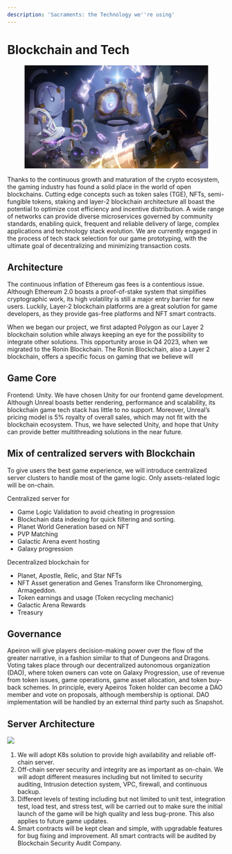 ```yaml
---
description: 'Sacraments: the Technology we''re using'
---
```


# Blockchain and Tech

<figure><img src="../../.gitbook/assets/image (22).png" alt=""><figcaption></figcaption></figure>

Thanks to the continuous growth and maturation of the crypto ecosystem, the gaming industry has found a solid place in the world of open blockchains. Cutting edge concepts such as token sales (TGE), NFTs, semi-fungible tokens, staking and layer-2 blockchain architecture all boast the potential to optimize cost efficiency and incentive distribution. A wide range of networks can provide diverse microservices governed by community standards, enabling quick, frequent and reliable delivery of large, complex applications and technology stack evolution. We are currently engaged in the process of tech stack selection for our game prototyping, with the ultimate goal of decentralizing and minimizing transaction costs.

## Architecture&#x20;

The continuous inflation of Ethereum gas fees is a contentious issue. Although Ethereum 2.0 boasts a proof-of-stake system that simplifies cryptographic work, its high volatility is still a major entry barrier for new users. Luckily, Layer-2 blockchain platforms are a great solution for game developers, as they provide gas-free platforms and NFT smart contracts.&#x20;

When we began our project, we first adapted Polygon as our Layer 2 blockchain solution while always keeping an eye for the possibility to integrate other solutions. This opportunity arose in Q4 2023, when we migrated to the Ronin Blockchain. The Ronin Blockchain, also a Layer 2 blockchain, offers a specific focus on gaming that we believe will&#x20;

## Game Core&#x20;

Frontend: Unity. We have chosen Unity for our frontend game development. Although Unreal boasts better rendering, performance and scalability, its blockchain game tech stack has little to no support. Moreover, Unreal’s pricing model is 5% royalty of overall sales, which may not fit with the blockchain ecosystem. Thus, we have selected Unity, and hope that Unity can provide better multithreading solutions in the near future.

## **Mix of centralized servers with Blockchain**

To give users the best game experience, we will introduce centralized server clusters to handle most of the game logic. Only assets-related logic will be on-chain.

Centralized server for&#x20;

* Game Logic Validation to avoid cheating in progression&#x20;
* Blockchain data indexing for quick filtering and sorting.&#x20;
* Planet World Generation based on NFT&#x20;
* PVP Matching&#x20;
* Galactic Arena event hosting&#x20;
* Galaxy progression

Decentralized blockchain for&#x20;

* Planet, Apostle, Relic, and Star NFTs&#x20;
* NFT Asset generation and Genes Transform like Chronomerging, Armageddon.&#x20;
* Token earnings and usage (Token recycling mechanic)&#x20;
* Galactic Arena Rewards&#x20;
* Treasury

## **Governance**

Apeiron will give players decision-making power over the flow of the greater narrative, in a fashion similar to that of Dungeons and Dragons. Voting takes place through our decentralized autonomous organization (DAO), where token owners can vote on Galaxy Progression, use of revenue from token issues, game operations, game asset allocation, and token buy-back schemes. In principle, every Apeiros Token holder can become a DAO member and vote on proposals, although membership is optional. DAO implementation will be handled by an external third party such as Snapshot.

## **Server  Architecture**

![](../../.gitbook/assets/server\_architecture-Eng.drawio.png)

1. We will adopt K8s solution to provide high availability and reliable off-chain server.&#x20;
2. Off-chain server security and integrity are as important as on-chain. We will adopt different measures including but not limited to security auditing, Intrusion detection system, VPC, firewall, and continuous backup.&#x20;
3. Different levels of testing including but not limited to unit test, integration test, load test, and stress test, will be carried out to make sure the initial launch of the game will be high quality and less bug-prone. This also applies to future game updates.&#x20;
4. Smart contracts will be kept clean and simple, with upgradable features for bug fixing and improvement. All smart contracts will be audited by Blockchain Security Audit Company.
